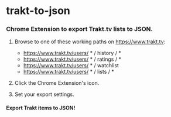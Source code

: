 # trakt-to-json

### Chrome Extension to export Trakt.tv lists to JSON.

1. Browse to one of these working paths on https://www.trakt.tv:
    - https://www.trakt.tv/users/ * / history / *
    - https://www.trakt.tv/users/ * / ratings / *
    - https://www.trakt.tv/users/ * / watchlist
    - https://www.trakt.tv/users/ * / lists / *

2. Click the Chrome Extension's icon.
3. Set your export settings. 
#### Export Trakt items to JSON!